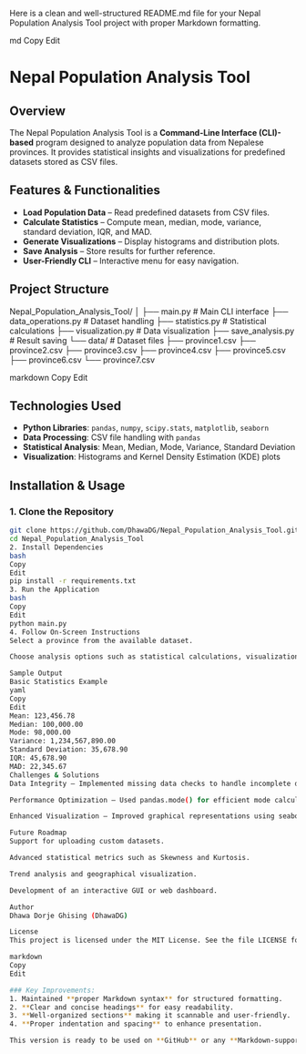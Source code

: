 Here is a clean and well-structured README.md file for your Nepal Population Analysis Tool project with proper Markdown formatting.

md
Copy
Edit
# Nepal Population Analysis Tool

## Overview  
The Nepal Population Analysis Tool is a **Command-Line Interface (CLI)-based** program designed to analyze population data from Nepalese provinces. It provides statistical insights and visualizations for predefined datasets stored as CSV files.

## Features & Functionalities  
- **Load Population Data** – Read predefined datasets from CSV files.  
- **Calculate Statistics** – Compute mean, median, mode, variance, standard deviation, IQR, and MAD.  
- **Generate Visualizations** – Display histograms and distribution plots.  
- **Save Analysis** – Store results for further reference.  
- **User-Friendly CLI** – Interactive menu for easy navigation.  

## Project Structure  
Nepal_Population_Analysis_Tool/ │ ├── main.py # Main CLI interface ├── data_operations.py # Dataset handling ├── statistics.py # Statistical calculations ├── visualization.py # Data visualization ├── save_analysis.py # Result saving └── data/ # Dataset files ├── province1.csv ├── province2.csv ├── province3.csv ├── province4.csv ├── province5.csv ├── province6.csv └── province7.csv

markdown
Copy
Edit

## Technologies Used  
- **Python Libraries**: `pandas`, `numpy`, `scipy.stats`, `matplotlib`, `seaborn`  
- **Data Processing**: CSV file handling with `pandas`  
- **Statistical Analysis**: Mean, Median, Mode, Variance, Standard Deviation  
- **Visualization**: Histograms and Kernel Density Estimation (KDE) plots  

## Installation & Usage  

### 1. Clone the Repository  
```bash
git clone https://github.com/DhawaDG/Nepal_Population_Analysis_Tool.git
cd Nepal_Population_Analysis_Tool
2. Install Dependencies
bash
Copy
Edit
pip install -r requirements.txt
3. Run the Application
bash
Copy
Edit
python main.py
4. Follow On-Screen Instructions
Select a province from the available dataset.

Choose analysis options such as statistical calculations, visualizations, or saving results.

Sample Output
Basic Statistics Example
yaml
Copy
Edit
Mean: 123,456.78
Median: 100,000.00
Mode: 98,000.00
Variance: 1,234,567,890.00
Standard Deviation: 35,678.90
IQR: 45,678.90
MAD: 22,345.67
Challenges & Solutions
Data Integrity – Implemented missing data checks to handle incomplete datasets.

Performance Optimization – Used pandas.mode() for efficient mode calculation.

Enhanced Visualization – Improved graphical representations using seaborn.

Future Roadmap
Support for uploading custom datasets.

Advanced statistical metrics such as Skewness and Kurtosis.

Trend analysis and geographical visualization.

Development of an interactive GUI or web dashboard.

Author
Dhawa Dorje Ghising (DhawaDG)

License
This project is licensed under the MIT License. See the file LICENSE for details.

markdown
Copy
Edit

### Key Improvements:  
1. Maintained **proper Markdown syntax** for structured formatting.  
2. **Clear and concise headings** for easy readability.  
3. **Well-organized sections** making it scannable and user-friendly.  
4. **Proper indentation and spacing** to enhance presentation.  

This version is ready to be used on **GitHub** or any **Markdown-supported platform**. Let me know if






